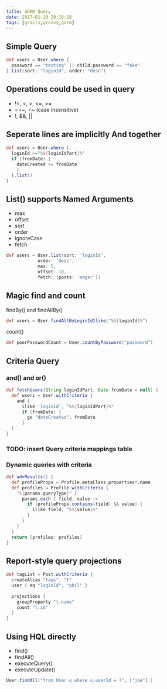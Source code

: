 ```yaml
---
title: GORM Query
date: 2017-01-10 20:16:28
tags: [grails,groovy,gorm]
---
```


## Simple Query
```groovy
def users = User.where {
  password == "testing" || child.password == "fake"
}.list(sort: "loginId", order: "desc")
```

<!--more-->

## Operations could be used in query

* !=, <, >, <=, >=
* ==~, =~ (case insensitive)
* !, &&, ||

## Seperate lines are implicitly **And** together
```groovy
def users = User.where {
  loginId =~"%${loginIdPart}%"
  if (fromDate) {
    dateCreated >= fromDate
    }
  }.list()
}
```

## List() supports Named Arguments
* max
* offset
* sort
* order
* ignoreCase
* fetch

```groovy
def users = User.list(sort: 'loginId',
            order: 'desc',
            max: 5,
            offset: 10,
            fetch: [posts: 'eager'])
```

## Magic find and count

findBy() and findAllBy()
```groovy
def users = User.findAllByLoginIdIlike("%${loginId}%")
```

count()
```groovy
def poorPasswordCount = User.countByPassword("password")
```

## Criteria Query
### and() and or()
```groovy
def fetchUsers(String loginIdPart, Date fromDate = null) {
  def users = User.withCriteria {
    and {
      ilike 'loginId', "%${loginIdPart}%"
      if (fromDate) {
        ge "dateCreated", fromDate
      }
  }
}
```

### TODO: insert Query criteria mappings table

### Dynamic queries with criteria
```groovy
def advResults() {
  def profileProps = Profile.metaClass.properties*.name
  def profiles = Profile.withCriteria {
    "${params.queryType}" {
      params.each { field, value ->
        if (profileProps.contains(field) && value) {
          ilike field, "%${value}%"
        }
      }
    }
  }
  return [profiles: profiles]
}
```

## Report-style query projections

```groovy
def tagList = Post.withCriteria {
  createAlias "tags", "t"
  user { eq "loginId", "phil" }
  
  projections {
    groupProperty "t.name"
    count "t.id"
  }
}
```

## Using HQL directly
* find()
* findAll()
* executeQuery()
* executeUpdate()

```groovy
User.findAll("from User u where u.userId = ?", ["joe"] )
```